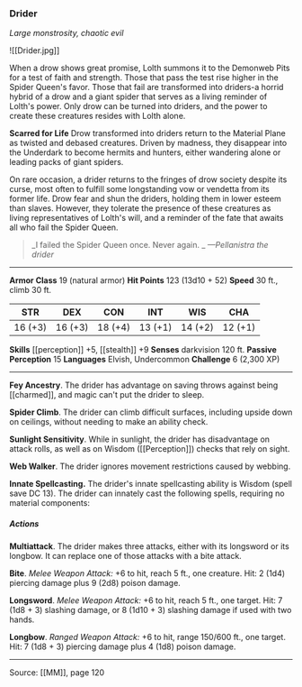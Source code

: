 ### Drider
_Large monstrosity, chaotic evil_

![[Drider.jpg]]

When a drow shows great promise, Lolth summons it to the Demonweb Pits for a test of faith and strength. Those that pass the test rise higher in the Spider Queen's favor. Those that fail are transformed into driders-a horrid hybrid of a drow and a giant spider that serves as a living reminder of Lolth's power. Only drow can be turned into driders, and the power to create these creatures resides with Lolth alone.

**Scarred for Life** Drow transformed into driders return to the Material Plane as twisted and debased creatures. Driven by madness, they disappear into the Underdark to become hermits and hunters, either wandering alone or leading packs of giant spiders.

On rare occasion, a drider returns to the fringes of drow society despite its curse, most often to fulfill some longstanding vow or vendetta from its former life. Drow fear and shun the driders, holding them in lower esteem than slaves. However, they tolerate the presence of these creatures as living representatives of Lolth's will, and a reminder of the fate that awaits all who fail the Spider Queen.



> _I failed the Spider Queen once. Never again.
_
> _—Pellanistra the drider_





---

**Armor Class** 19 (natural armor)
**Hit Points** 123 (13d10 + 52)
**Speed** 30 ft., climb 30 ft.

| STR     | DEX     | CON     | INT     | WIS     | CHA     |
|---------|---------|---------|---------|---------|---------|
| 16 (+3) | 16 (+3) | 18 (+4) | 13 (+1) | 14 (+2) | 12 (+1) |

**Skills** [[perception]] +5, [[stealth]] +9
**Senses** darkvision 120 ft.
**Passive Perception** 15
**Languages** Elvish, Undercommon
**Challenge** 6 (2,300 XP)

---

**Fey Ancestry**. The drider has advantage on saving throws against being [[charmed]], and magic can't put the drider to sleep.

**Spider Climb**. The drider can climb difficult surfaces, including upside down on ceilings, without needing to make an ability check.

**Sunlight Sensitivity**. While in sunlight, the drider has disadvantage on attack rolls, as well as on Wisdom ([[Perception]]) checks that rely on sight.

**Web Walker**. The drider ignores movement restrictions caused by webbing.

**Innate Spellcasting.** The drider's innate spellcasting ability is Wisdom (spell save DC 13). The drider can innately cast the following spells, requiring no material components:

##### Actions
**Multiattack**. The drider makes three attacks, either with its longsword or its longbow. It can replace one of those attacks with a bite attack.

**Bite**. _Melee Weapon Attack:_ +6 to hit, reach 5 ft., one creature. Hit: 2 (1d4) piercing damage plus 9 (2d8) poison damage.

**Longsword**. _Melee Weapon Attack:_ +6 to hit, reach 5 ft., one target. Hit: 7 (1d8 + 3) slashing damage, or 8 (1d10 + 3) slashing damage if used with two hands.

**Longbow**. _Ranged Weapon Attack:_ +6 to hit, range 150/600 ft., one target. Hit: 7 (1d8 + 3) piercing damage plus 4 (1d8) poison damage.


---

Source: [[MM]], page 120